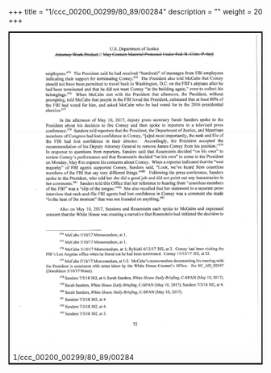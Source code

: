 +++
title = "1/ccc_00200_00299/80_89/00284"
description = ""
weight = 20
+++

<table style="border:2px solid black;max-width:800px;max-height:800px;" 
><tr><td>
<img class="center-fit-jpg"
src="/jpg_/jpg_mueller_report_searchable_284.jpg">
1/ccc_00200_00299/80_89/00284
</img></td></tr></table>
